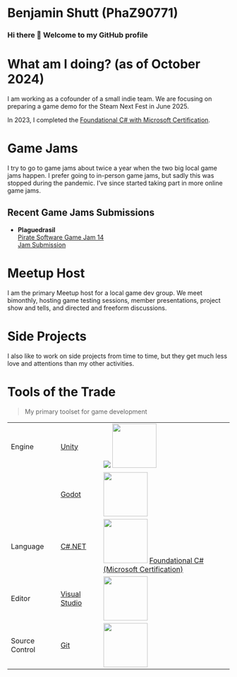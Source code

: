 # Benjamin Shutt (PhaZ90771)

### Hi there 👋 Welcome to my GitHub profile

# What am I doing? (as of October 2024)

I am working as a cofounder of a small indie team. We are focusing on preparing a game demo for the Steam Next Fest in June 2025.

In 2023, I completed the <a href="https://www.freecodecamp.org/certification/PhaZ90771/foundational-c-sharp-with-microsoft" title="Foundational C# with Microsoft Certification">Foundational C# with Microsoft Certification</a>.

# Game Jams

I try to go to game jams about twice a year when the two big local game jams happen. I prefer going to in-person game jams, but sadly this was stopped during the pandemic. I've since started taking part in more online game jams.

## Recent Game Jams Submissions
* <b>Plaguedrasil</b><br/>
<a href="https://itch.io/jam/pirate" title="Pirate Software Game Jam 14">Pirate Software Game Jam 14</a><br/>
<a href="https://itch.io/jam/pirate/rate/2492654#post-9308290" title="Entry for the Pirate Software Game Jam 14">Jam Submission</a><br/>

# Meetup Host

I am the primary Meetup host for a local game dev group. We meet bimonthly, hosting game testing sessions, member presentations, project show and tells, and directed and freeform discussions.

# Side Projects

I also like to work on side projects from time to time, but they get much less love and attentions than my other activities.

# Tools of the Trade
> My primary toolset for game development

<table>
  <tr>
    <td>Engine</td>
    <td>
      <a href="https://unity.com/">Unity</a>
    </td>
    <td>
      <a href="https://unity.com/" title="Unity"><img src="https://cdn.bfldr.com/S5BC9Y64/as/xsqpvtw64jzk92vqqrm3t7f/Unity_-_Social_Profile_Icon?auto=webp&format=png&width=100&height=100" /></a>
      <a href="https://www.credly.com/badges/00930308-3198-454d-acf1-3f32512ae5c4/public_url" title="Unity Essentials Pathway"><img src="https://images.credly.com/size/110x110/images/2ebece18-451f-4f69-868a-9b5edac57567/image.png" height="100" /></a><br/>
    </td>
  </tr>
  <tr></tr>
    <td>
    </td>
    <td>
      <a href="https://godotengine.org/">Godot</a>
    </td>
    <td>
      <a href="https://godotengine.org/"><img src="https://avatars.githubusercontent.com/u/6318500?s=200&v=4" height="100"/></a>
    </td>
  </tr>
  <tr>
    <td>Language</td>
    <td><a href="https://dotnet.microsoft.com/en-us/languages/csharp">C#.NET</a></td>
    <td>
      <a href="https://dotnet.microsoft.com/en-us/languages/csharp" title="C#.NET"><img src="https://cdn.jsdelivr.net/gh/devicons/devicon/icons/csharp/csharp-original.svg" height="100" /></a>
      <a href="https://www.freecodecamp.org/certification/PhaZ90771/foundational-c-sharp-with-microsoft" title="Foundational C# with Microsoft Certification">Foundational C# (Microsoft Certification)</a>
    </td>
  </tr>
  <tr>
    <td>Editor</td>
    <td><a href="https://visualstudio.microsoft.com">Visual Studio</a></td>
    <td><a href="https://visualstudio.microsoft.com/" title="Visual Studio"><img src="https://cdn.jsdelivr.net/gh/devicons/devicon/icons/visualstudio/visualstudio-plain.svg" height="100" /></a></td>
  </tr>
  <tr>
    <td>Source Control</td>
    <td><a href="https://git-scm.com">Git</a></td>
    <td><a href="https://git-scm.com/" title="Git"><img src="https://cdn.jsdelivr.net/gh/devicons/devicon/icons/git/git-original.svg" height="100" /></a></td>
  </tr>
</table>

<!--
**PhaZ90771/PhaZ90771** is a ✨ _special_ ✨ repository because its `README.md` (this file) appears on your GitHub profile.

Here are some ideas to get you started:

- 🔭 I’m currently working on ...
- 🌱 I’m currently learning ...
- 👯 I’m looking to collaborate on ...
- 🤔 I’m looking for help with ...
- 💬 Ask me about ...
- 📫 How to reach me: ...
- 😄 Pronouns: ...
- ⚡ Fun fact: ...
-->

